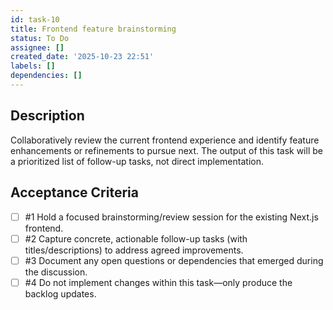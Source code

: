 ```yaml
---
id: task-10
title: Frontend feature brainstorming
status: To Do
assignee: []
created_date: '2025-10-23 22:51'
labels: []
dependencies: []
---
```


## Description

<!-- SECTION:DESCRIPTION:BEGIN -->
Collaboratively review the current frontend experience and identify feature enhancements or refinements to pursue next. The output of this task will be a prioritized list of follow-up tasks, not direct implementation.
<!-- SECTION:DESCRIPTION:END -->

## Acceptance Criteria
<!-- AC:BEGIN -->
- [ ] #1 Hold a focused brainstorming/review session for the existing Next.js frontend.
- [ ] #2 Capture concrete, actionable follow-up tasks (with titles/descriptions) to address agreed improvements.
- [ ] #3 Document any open questions or dependencies that emerged during the discussion.
- [ ] #4 Do not implement changes within this task—only produce the backlog updates.
<!-- AC:END -->
